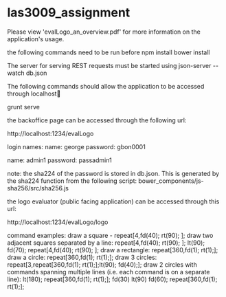 # las3009_assignment

Please view 'evalLogo_an_overview.pdf' for more information on the application's usage.

the following commands need to be run before 
  npm install
  bower install

The server for serving REST requests must be started using
  json-server --watch db.json

The following commands should allow the application to be accessed
through localhost:1234:

  grunt serve

the backoffice page can be accessed through the following url:

  http://localhost:1234/evalLogo

login names:
  name: george
  password: gbon0001

  name: admin1
  password: passadmin1

note: the sha224 of the password is stored in db.json. This is generated by the sha224 
function from the following script:
  bower_components/js-sha256/src/sha256.js

the logo evaluator (public facing application) can be accessed through this url:

  http://localhost:1234/evalLogo/logo

command examples:
  draw a square - repeat[4,fd(40); rt(90); ];
  draw two adjacent squares separated by a line: repeat[4,fd(40); rt(90); ]; lt(90); fd(70); repeat[4,fd(40); rt(90); ];
  draw a rectangle: repeat[360,fd(1); rt(1);];
  draw a circle: repeat[360,fd(1); rt(1);];
  draw 3 circles: repeat[3,repeat[360,fd(1); rt(1);];lt(90); fd(40);];
  draw 2 circles with commands spanning multiple lines (i.e. each command is on a separate line): 
  	lt(180);
  	repeat[360,fd(1); rt(1);];
  	fd(30)
  	lt(90)
  	fd(60);
  	repeat[360,fd(1); rt(1);];